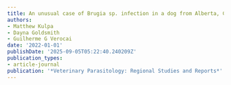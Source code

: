 ```yaml
---
title: An unusual case of Brugia sp. infection in a dog from Alberta, Canada
authors:
- Matthew Kulpa
- Dayna Goldsmith
- Guilherme G Verocai
date: '2022-01-01'
publishDate: '2025-09-05T05:22:40.240209Z'
publication_types:
- article-journal
publication: '*Veterinary Parasitology: Regional Studies and Reports*'
---
```

